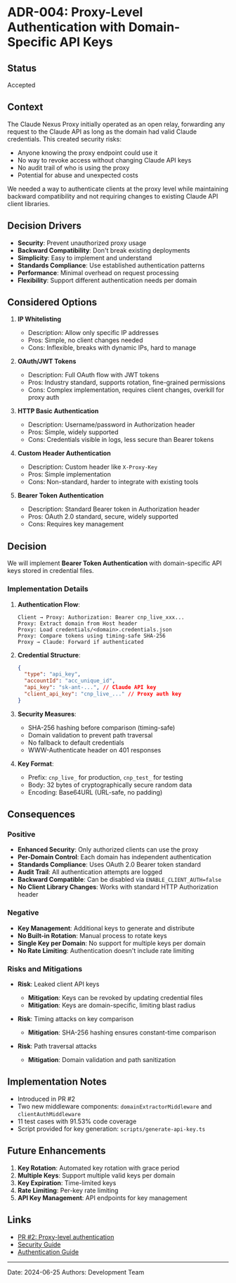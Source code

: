 # ADR-004: Proxy-Level Authentication with Domain-Specific API Keys

## Status

Accepted

## Context

The Claude Nexus Proxy initially operated as an open relay, forwarding any request to the Claude API as long as the domain had valid Claude credentials. This created security risks:

- Anyone knowing the proxy endpoint could use it
- No way to revoke access without changing Claude API keys
- No audit trail of who is using the proxy
- Potential for abuse and unexpected costs

We needed a way to authenticate clients at the proxy level while maintaining backward compatibility and not requiring changes to existing Claude API client libraries.

## Decision Drivers

- **Security**: Prevent unauthorized proxy usage
- **Backward Compatibility**: Don't break existing deployments
- **Simplicity**: Easy to implement and understand
- **Standards Compliance**: Use established authentication patterns
- **Performance**: Minimal overhead on request processing
- **Flexibility**: Support different authentication needs per domain

## Considered Options

1. **IP Whitelisting**

   - Description: Allow only specific IP addresses
   - Pros: Simple, no client changes needed
   - Cons: Inflexible, breaks with dynamic IPs, hard to manage

2. **OAuth/JWT Tokens**

   - Description: Full OAuth flow with JWT tokens
   - Pros: Industry standard, supports rotation, fine-grained permissions
   - Cons: Complex implementation, requires client changes, overkill for proxy auth

3. **HTTP Basic Authentication**

   - Description: Username/password in Authorization header
   - Pros: Simple, widely supported
   - Cons: Credentials visible in logs, less secure than Bearer tokens

4. **Custom Header Authentication**

   - Description: Custom header like `X-Proxy-Key`
   - Pros: Simple implementation
   - Cons: Non-standard, harder to integrate with existing tools

5. **Bearer Token Authentication**
   - Description: Standard Bearer token in Authorization header
   - Pros: OAuth 2.0 standard, secure, widely supported
   - Cons: Requires key management

## Decision

We will implement **Bearer Token Authentication** with domain-specific API keys stored in credential files.

### Implementation Details

1. **Authentication Flow**:

   ```
   Client → Proxy: Authorization: Bearer cnp_live_xxx...
   Proxy: Extract domain from Host header
   Proxy: Load credentials/<domain>.credentials.json
   Proxy: Compare tokens using timing-safe SHA-256
   Proxy → Claude: Forward if authenticated
   ```

2. **Credential Structure**:

   ```json
   {
     "type": "api_key",
     "accountId": "acc_unique_id",
     "api_key": "sk-ant-...", // Claude API key
     "client_api_key": "cnp_live_..." // Proxy auth key
   }
   ```

3. **Security Measures**:

   - SHA-256 hashing before comparison (timing-safe)
   - Domain validation to prevent path traversal
   - No fallback to default credentials
   - WWW-Authenticate header on 401 responses

4. **Key Format**:
   - Prefix: `cnp_live_` for production, `cnp_test_` for testing
   - Body: 32 bytes of cryptographically secure random data
   - Encoding: Base64URL (URL-safe, no padding)

## Consequences

### Positive

- **Enhanced Security**: Only authorized clients can use the proxy
- **Per-Domain Control**: Each domain has independent authentication
- **Standards Compliance**: Uses OAuth 2.0 Bearer token standard
- **Audit Trail**: All authentication attempts are logged
- **Backward Compatible**: Can be disabled via `ENABLE_CLIENT_AUTH=false`
- **No Client Library Changes**: Works with standard HTTP Authorization header

### Negative

- **Key Management**: Additional keys to generate and distribute
- **No Built-in Rotation**: Manual process to rotate keys
- **Single Key per Domain**: No support for multiple keys per domain
- **No Rate Limiting**: Authentication doesn't include rate limiting

### Risks and Mitigations

- **Risk**: Leaked client API keys

  - **Mitigation**: Keys can be revoked by updating credential files
  - **Mitigation**: Keys are domain-specific, limiting blast radius

- **Risk**: Timing attacks on key comparison

  - **Mitigation**: SHA-256 hashing ensures constant-time comparison

- **Risk**: Path traversal attacks
  - **Mitigation**: Domain validation and path sanitization

## Implementation Notes

- Introduced in PR #2
- Two new middleware components: `domainExtractorMiddleware` and `clientAuthMiddleware`
- 11 test cases with 91.53% code coverage
- Script provided for key generation: `scripts/generate-api-key.ts`

## Future Enhancements

1. **Key Rotation**: Automated key rotation with grace period
2. **Multiple Keys**: Support multiple valid keys per domain
3. **Key Expiration**: Time-limited keys
4. **Rate Limiting**: Per-key rate limiting
5. **API Key Management**: API endpoints for key management

## Links

- [PR #2: Proxy-level authentication](https://github.com/your-org/claude-nexus-proxy/pull/2)
- [Security Guide](../../03-Operations/security.md)
- [Authentication Guide](../../02-User-Guide/authentication.md)

---

Date: 2024-06-25
Authors: Development Team
